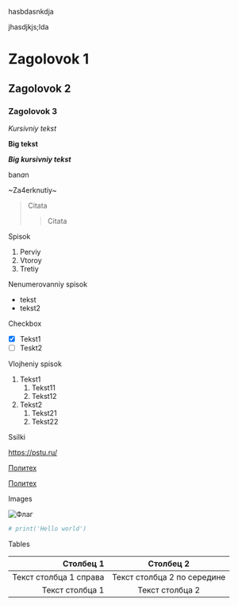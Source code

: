 hasbdasnkdja

jhasdjkjs;lda

# Zagolovok 1
## Zagolovok 2
### Zagolovok 3

*Kursivniy tekst*
  
**Big tekst**

***Big kursivniy tekst***

ban*a*n

~Za4erknutiy~

> Citata
>> Citata

Spisok
1. Perviy
2. Vtoroy
3. Tretiy

Nenumerovanniy spisok

* tekst
* tekst2

Checkbox

- [X] Tekst1
- [ ] Teskt2

Vlojheniy spisok
1. Tekst1
   1. Tekst11
   2. Tekst12
2. Tekst2
   1. Tekst21
   2. Tekst22

Ssilki

<https://pstu.ru/>

[Политех](https://pstu.ru/ "Ссылка на сайт Политеха")

[Политех][https://pstu.ru/]

[https://pstu.ru/]: Политех "Ссылка на Политех"

Images

![Флаг](https://encrypted-tbn0.gstatic.com/images?q=tbn:ANd9GcRs3Nv1dUHgTVa6Ic6VI-NH3BTQixaZmoLItQ&s "Флаг")

```Python
# print('Hello world')
```
Tables

| Столбец 1 | Столбец 2 |
| -: | :-: |
| Текст столбца 1 справа | Текст столбца 2 по середине |
| Текст столбца 1 | Текст столбца 2 |
